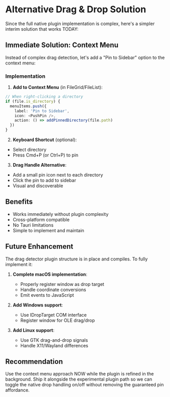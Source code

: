 # Alternative Drag & Drop Solution

Since the full native plugin implementation is complex, here's a simpler interim solution that works TODAY:

## Immediate Solution: Context Menu

Instead of complex drag detection, let's add a "Pin to Sidebar" option to the context menu:

### Implementation

1. **Add to Context Menu** (in FileGrid/FileList):
```typescript
// When right-clicking a directory
if (file.is_directory) {
  menuItems.push({
    label: 'Pin to Sidebar',
    icon: <PushPin />,
    action: () => addPinnedDirectory(file.path)
  })
}
```

2. **Keyboard Shortcut** (optional):
- Select directory
- Press Cmd+P (or Ctrl+P) to pin

3. **Drag Handle Alternative**:
- Add a small pin icon next to each directory
- Click the pin to add to sidebar
- Visual and discoverable

## Benefits
- Works immediately without plugin complexity
- Cross-platform compatible
- No Tauri limitations
- Simple to implement and maintain

## Future Enhancement
The drag detector plugin structure is in place and compiles. To fully implement it:

1. **Complete macOS implementation**: 
   - Properly register window as drop target
   - Handle coordinate conversions
   - Emit events to JavaScript

2. **Add Windows support**:
   - Use IDropTarget COM interface
   - Register window for OLE drag/drop

3. **Add Linux support**:
   - Use GTK drag-and-drop signals
   - Handle X11/Wayland differences

## Recommendation
Use the context menu approach NOW while the plugin is refined in the background. Ship it alongside the experimental plugin path so we can toggle the native drop handling on/off without removing the guaranteed pin affordance.
